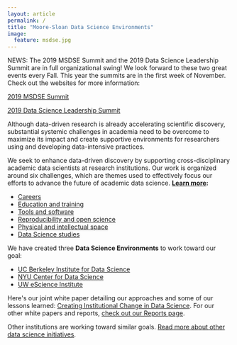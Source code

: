 ```yaml
---
layout: article
permalink: /
title: "Moore-Sloan Data Science Environments"
image:
  feature: msdse.jpg
---
```



<!-- <div class="home">

 <h1 class="page-heading">We are awesome</h1> -->

NEWS: The 2019 MSDSE Summit and the 2019 Data Science Leadership Summit are in full organizational swing! We look forward to these two great events every Fall. This year the summits are in the first week of November. Check out the websites for more information:

[2019 MSDSE Summit](https://sites.google.com/msdse.org/summit2019/home)

[2019 Data Science Leadership Summit](https://sites.google.com/msdse.org/datascienceleadership2019/home)

Although data-driven research is already accelerating scientific discovery, substantial systemic challenges in academia need to be overcome to maximize its impact and create supportive environments for researchers using and developing data-intensive practices. 

We seek to enhance data-driven discovery by supporting cross-disciplinary academic data scientists at research institutions. Our work is organized around six challenges, which are themes used to effectively focus our efforts to advance the future of academic data science. **[Learn more](/themes):**

- [Careers](/themes/#careers)
- [Education and training](/themes/#education)
- [Tools and software](/themes/#tools)
- [Reproducibility and open science](/themes/#reproducibility)
- [Physical and intellectual space](/themes/#space) 
- [Data Science studies](themes/#ethnography)

We have created three **Data Science Environments** to work toward our goal: 

- [UC Berkeley Institute for Data Science](/ucb)
- [NYU Center for Data Science](/nyu)
- [UW eScience Institute](/uw)

Here's our joint white paper detailing our approaches and some of our lessons learned: [Creating Institutional Change in Data Science](/creating_institutional_change.html). 
For our other white papers and reports, [check out our Reports page](/reports).

Other institutions are working toward similar goals. [Read more about other data science initiatives](/environments#others). 
